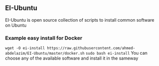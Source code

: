 ## EI-Ubuntu
EI-Ubuntu is open source collection of scripts to install common software on Ubuntu
### Example easy install for Docker
` wget -O ei-install https://raw.githubusercontent.com/ahmed-abdelazim/EI-Ubuntu/master/docker.sh `
`sudo bash ei-install`
You can choose any of the available software and install it in the sameway
